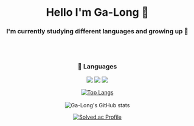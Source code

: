 <div align="center">
  <h1>Hello I'm Ga-Long 👋</h1>
  <h3>I'm currently studying different languages and growing up 🌱</h3>  <br/><br/>

  <h3> 💪 Languages </h3>
<img src="https://img.shields.io/badge/Java-007396?style=flat-square&logo=Java&logoColor=white"/> <img src="https://img.shields.io/badge/Spring-6DB33F?style=flat-square&logo=Spring&logoColor=white"/> <img src="https://img.shields.io/badge/Python-3776AB?style=flat-square&logo=Python&logoColor=white"/> <br/>

[![Top Langs](https://github-readme-stats.vercel.app/api/top-langs/?username=Ga-Long&layout=compact)](https://github.com/Ga-Long/github-readme-stats) <br/><br/>
![Ga-Long's GitHub stats](https://github-readme-stats.vercel.app/api?username=Ga-Long&show_icons=true&theme=radical) 


[![Solved.ac Profile](http://mazassumnida.wtf/api/v2/generate_badge?boj=dlrkgus000)](https://solved.ac/dlrkgus000/)

</div>

<!--
**Ga-Long/Ga-Long** is a ✨ _special_ ✨ repository because its `README.md` (this file) appears on your GitHub profile.

Here are some ideas to get you started:

- 🔭 I’m currently working on ...
- 🌱 I’m currently learning ...
- 👯 I’m looking to collaborate on ...
- 🤔 I’m looking for help with ...
- 💬 Ask me about ...
- 📫 How to reach me: ...
- 😄 Pronouns: ...
- ⚡ Fun fact: ...
--> 
